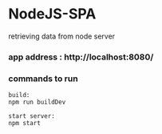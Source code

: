 # NodeJS-SPA
retrieving data from node server 

### app address : http://localhost:8080/

### commands to run
```
build: 
npm run buildDev

start server:
npm start

```
